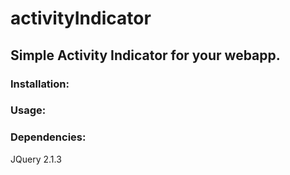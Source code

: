 # activityIndicator
## Simple Activity Indicator for your webapp.

### Installation:

### Usage:

### Dependencies:
  JQuery 2.1.3
